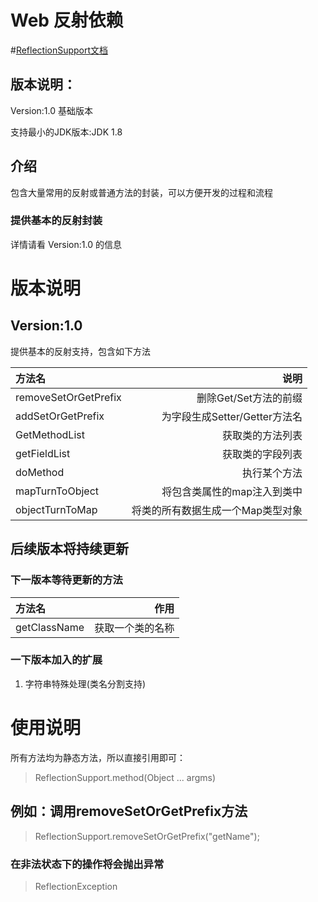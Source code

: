 # Web 反射依赖

#[ReflectionSupport文档](https://apidoc.gitee.com/MXuDong/ReflectionSupport)

## 版本说明：
Version:1.0 基础版本


支持最小的JDK版本:JDK 1.8

## 介绍
包含大量常用的反射或普通方法的封装，可以方便开发的过程和流程

### 提供基本的反射封装
详情请看 Version:1.0 的信息

# 版本说明
## Version:1.0
提供基本的反射支持，包含如下方法    

|方法名|说明|
|:-|-:|
| removeSetOrGetPrefix | 删除Get/Set方法的前缀 |
| addSetOrGetPrefix | 为字段生成Setter/Getter方法名 |
| GetMethodList | 获取类的方法列表 |
| getFieldList | 获取类的字段列表 |
| doMethod | 执行某个方法 |
| mapTurnToObject | 将包含类属性的map注入到类中 |
| objectTurnToMap | 将类的所有数据生成一个Map类型对象 |
## 后续版本将持续更新

### 下一版本等待更新的方法
|方法名|作用|
|:-|-:|
| getClassName | 获取一个类的名称|
### 一下版本加入的扩展
1. 字符串特殊处理(类名分割支持)

# 使用说明
所有方法均为静态方法，所以直接引用即可：
> ReflectionSupport.method(Object ... argms)
## 例如：调用removeSetOrGetPrefix方法
> ReflectionSupport.removeSetOrGetPrefix("getName");

### 在非法状态下的操作将会抛出异常
> ReflectionException